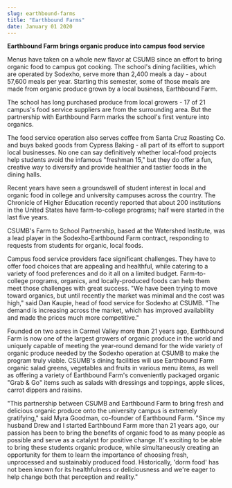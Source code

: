 ```yaml
---
slug: earthbound-farms
title: "Earthbound Farms"
date: January 01 2020
---
```


 
<p>
  <strong
    >Earthbound Farm brings organic produce into campus food service</strong
  >
</p>
<p>
  Menus have taken on a whole new flavor at CSUMB since an effort to bring
  organic food to campus got cooking. The school's dining facilities, which are
  operated by Sodexho, serve more than 2,400 meals a day - about 57,600 meals
  per year. Starting this semester, some of those meals are made from organic
  produce grown by a local business, Earthbound Farm.
</p>
<p>
  The school has long purchased produce from local growers - 17 of 21 campus's
  food service suppliers are from the surrounding area. But the partnership with
  Earthbound Farm marks the school's first venture into organics.
</p>
<p>
  The food service operation also serves coffee from Santa Cruz Roasting Co. and
  buys baked goods from Cypress Baking - all part of its effort to support local
  businesses. No one can say definitively whether local-food projects help
  students avoid the infamous "freshman 15," but they do offer a fun, creative
  way to diversify and provide healthier and tastier foods in the dining halls.
</p>
<p>
  Recent years have seen a groundswell of student interest in local and organic
  food in college and university campuses across the country. The Chronicle of
  Higher Education recently reported that about 200 institutions in the United
  States have farm-to-college programs; half were started in the last five
  years.
</p>
<p>
  CSUMB's Farm to School Partnership, based at the Watershed Institute, was a
  lead player in the Sodexho-Earthbound Farm contract, responding to requests
  from students for organic, local foods.
</p>
<p>
  Campus food service providers face significant challenges. They have to offer
  food choices that are appealing and healthful, while catering to a variety of
  food preferences and do it all on a limited budget. Farm-to-college programs,
  organics, and locally-produced foods can help them meet those challenges with
  great success. "We have been trying to move toward organics, but until
  recently the market was minimal and the cost was high," said Dan Kaupie, head
  of food service for Sodexho at CSUMB. "The demand is increasing across the
  market, which has improved availability and made the prices much more
  competitive."
</p>
<p>
  Founded on two acres in Carmel Valley more than 21 years ago, Earthbound Farm
  is now one of the largest growers of organic produce in the world and uniquely
  capable of meeting the year-round demand for the wide variety of organic
  produce needed by the Sodexho operation at CSUMB to make the program truly
  viable. CSUMB's dining facilities will use Earthbound Farm organic salad
  greens, vegetables and fruits in various menu items, as well as offering a
  variety of Earthbound Farm's conveniently packaged organic "Grab &amp; Go"
  items such as salads with dressings and toppings, apple slices, carrot dippers
  and raisins.
</p>
<p>
  "This partnership between CSUMB and Earthbound Farm to bring fresh and
  delicious organic produce onto the university campus is extremely gratifying,"
  said Myra Goodman, co-founder of Earthbound Farm. "Since my husband Drew and I
  started Earthbound Farm more than 21 years ago, our passion has been to bring
  the benefits of organic food to as many people as possible and serve as a
  catalyst for positive change. It's exciting to be able to bring these students
  organic produce, while simultaneously creating an opportunity for them to
  learn the importance of choosing fresh, unprocessed and sustainably produced
  food. Historically, 'dorm food' has not been known for its healthfulness or
  deliciousness and we're eager to help change both that perception and
  reality."
</p>
 
